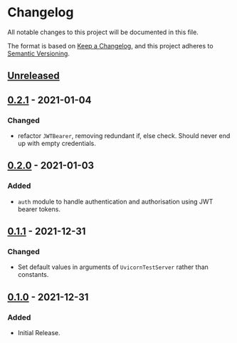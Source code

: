 # Changelog

All notable changes to this project will be documented in this file.

The format is based on [Keep a Changelog](https://keepachangelog.com/en/1.0.0/),
and this project adheres to [Semantic Versioning](https://semver.org/spec/v2.0.0.html).

## [Unreleased]

## [0.2.1] - 2021-01-04
### Changed
- refactor `JWTBearer`, removing redundant if, else check. Should never end up with empty credentials.

## [0.2.0] - 2021-01-03
### Added
- `auth` module to handle authentication and authorisation using JWT bearer tokens.

## [0.1.1] - 2021-12-31
### Changed
- Set default values in arguments of `UvicornTestServer` rather than constants.

## [0.1.0] - 2021-12-31
### Added
- Initial Release.

[unreleased]: https://gitlab.com/banter-bus/omnibus/compare/0.2.1...main
[0.2.1]: https://gitlab.com/banter-bus/omnibus/compare/0.2.1...0.2.0
[0.2.0]: https://gitlab.com/banter-bus/omnibus/compare/0.2.0...0.1.1
[0.1.1]: https://gitlab.com/banter-bus/omnibus/compare/0.1.1...0.1.0
[0.1.0]: https://gitlab.com/banter-bus/omnibus/-/tags/0.1.0
